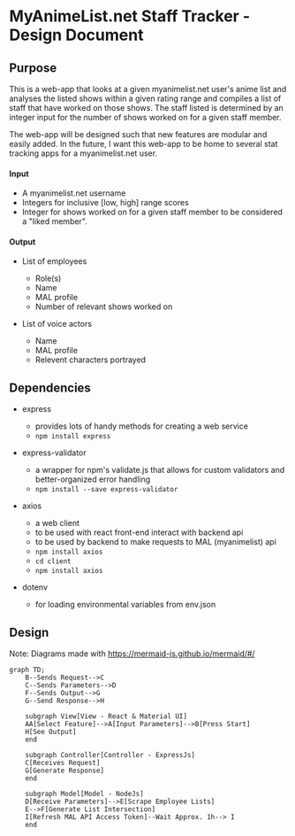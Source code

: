 # MyAnimeList.net Staff Tracker - Design Document

## Purpose
This is a web-app that looks at a given myanimelist.net user's anime list 
and analyses the listed shows within a given rating range and compiles a list of staff
that have worked on those shows. The staff listed is determined by an integer input
for the number of shows worked on for a given staff member.

The web-app will be designed such that new features are modular and easily added. 
In the future, I want this web-app to be home to several stat tracking apps for a myanimelist.net user.

#### Input
* A myanimelist.net username
* Integers for inclusive [low, high] range scores
* Integer for shows worked on for a given staff member to be considered a "liked member".
  
#### Output
* List of employees
  * Role(s)
  * Name
  * MAL profile
  * Number of relevant shows worked on

* List of voice actors
  * Name
  * MAL profile
  * Relevent characters portrayed

## Dependencies 
* express
  * provides lots of handy methods for creating a web service
  * `npm install express`

* express-validator 
  * a wrapper for npm's validate.js that allows for custom validators and better-organized error handling
  * `npm install --save express-validator`

* axios
  * a web client
  * to be used with react front-end interact with backend api
  * to be used by backend to make requests to MAL (myanimelist) api
  * `npm install axios`
  * `cd client`
  * `npm install axios`
  
* dotenv
  * for loading environmental variables from env.json


## Design
Note: Diagrams made with https://mermaid-js.github.io/mermaid/#/

```mermaid
graph TD;
    B--Sends Request-->C
    C--Sends Parameters-->D
    F--Sends Output-->G
    G--Send Response-->H

    subgraph View[View - React & Material UI]
    AA[Select Feature]-->A[Input Parameters]-->B[Press Start]
    H[See Output]
    end

    subgraph Controller[Controller - ExpressJs]
    C[Receives Request]
    G[Generate Response]
    end

    subgraph Model[Model - NodeJs]
    D[Receive Parameters]-->E[Scrape Employee Lists]
    E-->F[Generate List Intersection]
    I[Refresh MAL API Access Token]--Wait Approx. 1h--> I
    end

```
